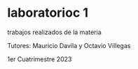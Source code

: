 # laboratorioc 1

trabajos realizados de la materia

Tutores: Mauricio Davila y Octavio Villegas

1er Cuatrimestre 2023
